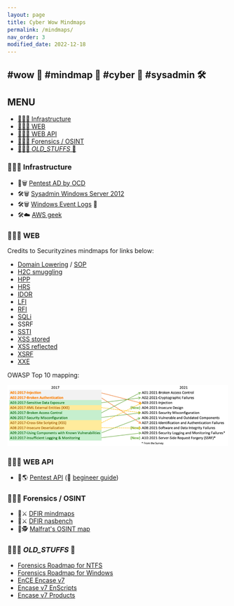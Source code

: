 ```yaml
---
layout: page
title: Cyber Wow Mindmaps
permalink: /mindmaps/
nav_order: 3
modified_date: 2022-12-18
---
```


## <a name='wowmindmapcybersysadmin'></a> #wow 👀 #mindmap 🧠 #cyber 🔫 #sysadmin 🛠️

## <a name='MENU'></a>MENU

<!-- vscode-markdown-toc -->
* [👀🧠🔫 Infrastructure](#Infrastructure)
* [👀🧠🔫 WEB](#WEB)
* [👀🧠🔫 WEB API](#WEBAPI)
* [👀🧠🔫 Forensics / OSINT](#ForensicsOSINT)
* [👀🧠🔫 _OLD_STUFFS_ 🥱](#_OLD_STUFFS_)

<!-- vscode-markdown-toc-config
	numbering=false
	autoSave=true
	/vscode-markdown-toc-config -->
<!-- /vscode-markdown-toc -->

### <a name='Infrastructure'></a>👀🧠🔫 Infrastructure

* 📕🗑️ [Pentest AD by OCD](https://orange-cyberdefense.github.io/ocd-mindmaps/)
* 🛠️🗑️️ [Sysadmin Windows Server 2012](https://xmind.app/m/eZ7i/)
* 🛠️🗑️ [Windows Event Logs](https://github.com/mdecrevoisier/Microsoft-eventlog-mindmap) 📃
* 🛠️☁️ [AWS geek](https://www.awsgeek.com/)

### <a name='WEB'></a>👀🧠🔫 WEB

Credits to Securityzines mindmaps for links below:

* [Domain Lowering](https://securityzines.com/assets/img/flyers/downloads/DomainLowering.png) / [SOP](https://securityzines.com/assets/img/flyers/downloads/intigriti/sop.png)
* [H2C smuggling](https://securityzines.com/assets/img/flyers/printable/h2c.jpg)
* [HPP](https://securityzines.com/assets/img/flyers/downloads/intigriti/hpp.png)
* [HRS](https://securityzines.com/assets/img/flyers/printable/hrs.jpg)
* [IDOR](https://securityzines.com/assets/img/flyers/printable/idor.jpg)
* [LFI](https://securityzines.com/assets/img/flyers/printable/lfi.jpg)
* [RFI](https://securityzines.com/assets/img/flyers/printable/rfi.jpg)
* [SQLi](https://securityzines.com/assets/img/zines/sqli.jpg)
* SSRF
* [SSTI](https://securityzines.com/assets/img/flyers/printable/ssti.jpg)
* [XSS stored](https://securityzines.com/assets/img/flyers/downloads/intigriti/stored-xss.png)
* [XSS reflected](https://securityzines.com/assets/img/flyers/printable/rxss.png)
* [XSRF](https://securityzines.com/assets/img/zines/csrf.jpg)
* [XXE](https://securityzines.com/assets/img/flyers/downloads/intigriti/xxe.png)

OWASP Top 10 mapping:

![owasp-top-10-mapping](/assets/images/owasp-top10-mapping.png)

### <a name='WEBAPI'></a>👀🧠🔫 WEB API

* 📕🌎 [Pentest API](https://dsopas.github.io/MindAPI/play/) (🔗 [begineer guide](https://danaepp.com/beginners-guide-to-api-hacking))

### <a name='ForensicsOSINT'></a>👀🧠🔫 Forensics / OSINT

* 📘⚔️ [DFIR mindmaps](https://github.com/AndrewRathbun/DFIRMindMaps)
* 📘⚔️ [DFIR nasbench](https://github.com/nasbench/MindMaps)
* 📘🕵️ [Malfrat's OSINT map](https://map.malfrats.industries/)

### <a name='_OLD_STUFFS_'></a>👀🧠🔫 _OLD_STUFFS_ 🥱

* [Forensics Roadmap for NTFS](/mindmaps/svg/win-for-ntfs.svg)
* [Forensics Roadmap for Windows](/mindmaps/svg/win-for-invest-roadmap.svg)
* [EnCE Encase v7](/mindmaps/svg/win-for-encase-v7-ence.svg)
* [Encase v7 EnScripts](/mindmaps/svg/win-for-encase-v7-enscript.svg)
* [Encase v7 Products](/mindmaps/svg/win-for-encase-products-2016.svg)
